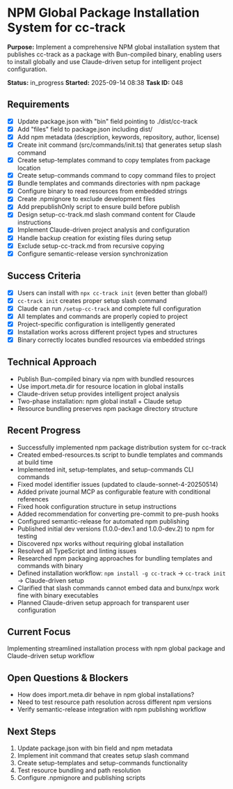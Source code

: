 # NPM Global Package Installation System for cc-track

**Purpose:** Implement a comprehensive NPM global installation system that publishes cc-track as a package with Bun-compiled binary, enabling users to install globally and use Claude-driven setup for intelligent project configuration.

**Status:** in_progress
**Started:** 2025-09-14 08:38
**Task ID:** 048

## Requirements
- [x] Update package.json with "bin" field pointing to ./dist/cc-track
- [x] Add "files" field to package.json including dist/
- [x] Add npm metadata (description, keywords, repository, author, license)
- [x] Create init command (src/commands/init.ts) that generates setup slash command
- [x] Create setup-templates command to copy templates from package location
- [x] Create setup-commands command to copy command files to project
- [x] Bundle templates and commands directories with npm package
- [x] Configure binary to read resources from embedded strings
- [x] Create .npmignore to exclude development files
- [x] Add prepublishOnly script to ensure build before publish
- [x] Design setup-cc-track.md slash command content for Claude instructions
- [x] Implement Claude-driven project analysis and configuration
- [x] Handle backup creation for existing files during setup
- [x] Exclude setup-cc-track.md from recursive copying
- [x] Configure semantic-release version synchronization

## Success Criteria
- [x] Users can install with `npx cc-track init` (even better than global!)
- [x] `cc-track init` creates proper setup slash command
- [x] Claude can run `/setup-cc-track` and complete full configuration
- [x] All templates and commands are properly copied to project
- [x] Project-specific configuration is intelligently generated
- [x] Installation works across different project types and structures
- [x] Binary correctly locates bundled resources via embedded strings

## Technical Approach
- Publish Bun-compiled binary via npm with bundled resources
- Use import.meta.dir for resource location in global installs
- Claude-driven setup provides intelligent project analysis
- Two-phase installation: npm global install + Claude setup
- Resource bundling preserves npm package directory structure

## Recent Progress
- Successfully implemented npm package distribution system for cc-track
- Created embed-resources.ts script to bundle templates and commands at build time
- Implemented init, setup-templates, and setup-commands CLI commands
- Fixed model identifier issues (updated to claude-sonnet-4-20250514)
- Added private journal MCP as configurable feature with conditional references
- Fixed hook configuration structure in setup instructions
- Added recommendation for converting pre-commit to pre-push hooks
- Configured semantic-release for automated npm publishing
- Published initial dev versions (1.0.0-dev.1 and 1.0.0-dev.2) to npm for testing
- Discovered npx works without requiring global installation
- Resolved all TypeScript and linting issues
- Researched npm packaging approaches for bundling templates and commands with binary
- Defined installation workflow: `npm install -g cc-track` → `cc-track init` → Claude-driven setup
- Clarified that slash commands cannot embed data and bunx/npx work fine with binary executables
- Planned Claude-driven setup approach for transparent user configuration

## Current Focus
Implementing streamlined installation process with npm global package and Claude-driven setup workflow

## Open Questions & Blockers
- How does import.meta.dir behave in npm global installations?
- Need to test resource path resolution across different npm versions
- Verify semantic-release integration with npm publishing workflow

## Next Steps
1. Update package.json with bin field and npm metadata
2. Implement init command that creates setup slash command
3. Create setup-templates and setup-commands functionality
4. Test resource bundling and path resolution
5. Configure .npmignore and publishing scripts

<!-- github_issue: 37 -->
<!-- github_url: https://github.com/cahaseler/cc-track/issues/37 -->
<!-- issue_branch: 37-npm-global-package-installation-system-for-cc-track -->